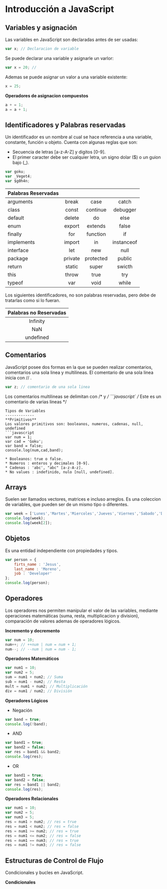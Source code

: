 

Introducción a JavaScript
===================

Variables y asignación
-------------
Las variables en JavaScript son declaradas antes de ser usadas:
```javascript
var x; // Declaracion de variable
```
Se puede declarar una variable y asignarle un varlor:
```javascript
var x = 20; //
```
Ademas se puede asignar un valor a una variable existente:
```javascript
x = 25;
```
**Operadores de asignacion compuestos**
```javascript
a + = 1;
a = a + 1;
```
Identificadores y Palabras reservadas
-------------
Un identificador es un nombre al cual se hace referencia a una variable, constante, función u objeto. Cuenta con algunas reglas que son: 

 - Secuencia de letras [a-z-A-Z] y digitos [0-9].
 - El primer caracter debe ser cualquier letra, un signo dolar ($) o un guion bajo (_).
```javascript
var goku;
var _Veget4;
var $g0h4n;
```

|Palabras Reservadas  |       |       |     |
| ------------------ |:------:|:-----:| :---:|
| arguments | break  | case | catch |
| class| const| continue| debugger |
| default| delete| do | else|
| enum| export|extends |false |
| finally| for| function | if|
| implements| import|in |instanceof |
| interface| let| new |null |
| package| private|protected |public |
| return | static|super |swicth |
| this| throw|true |try |
| typeof| var|void |while |

Los siguientes identificadores, no son palabras reservadas, pero debe de tratarlas como si lo fueran.

|  Palabras no Reservadas |
| :---------: |
| Infinity  |
| NaN       |
|undefined  |

Comentarios
-------------
JavaScript posee dos formas en la que se pueden realizar comentarios, comentarios una sola linea y multilineas.
El comentario de una sola linea inicia con // .
```javascript
var z; // comentario de una sola linea
```
Los comentarios multilineas se delimitan con /* y */
```javascript`
/* Este es 
	un comentario de 
	varias lineas 
*/
```
Tipos de Variables
-------------
**Primitivos**
Los valores primitivos son: booleanos, numeros, cadenas, null, undefined
```javascript
var num = 1;
var cad = 'Goku';
var band = false;
console.log(num,cad,band);
```
	* Booleanos: true o false.
	* Numeros : enteros y decimales [0-9].
    * Cadenas : 'abc', "abc" [a-z-A-z].
    * No values : indefinido, nulo [null, undefined].

Arrays
-------------
Suelen ser llamados vectores, matrices e incluso arreglos. Es una coleccion de variables, que pueden ser de un mismo tipo o diferentes.
```javascript
var week = ['Lunes','Martes','Miercoles','Jueves','Viernes','Sabado','Domingo'];
console.log(week);
console.log(week[2]);
```

Objetos
-------------
Es una entidad independiente con propiedades y tipos.

```javascript
var person = {
	firts_name : 'Jesus',
    last_name : 'Moreno',
    job : 'Developer'
};
console.log(person);
```
Operadores
-------------
Los operadores nos permiten manipular el valor de las variables, mediante operaciones matemáticas (suma, resta, multiplicacion y division), comparación de valores ademas de operadores lógicos.

**Incremento y decremento**

```javascript
var num = 10;
num++; // ++num | num = num + 1;
num--; // --num | num = num - 1;
```
**Operadores Matemáticos**

```javascript
var num1 = 10;
var num2 = 5;
sum = num1 + num2; // Suma
sub = num1 - num2; // Resta
mult = num1 + num2; // Multiplicación
div = num1 / num2; // División
```
**Operadores Lógicos**

* Negación

```javascript
var band = true;
console.log(!band);
```

* AND

```javascript
var band1 = true;
var band2 = false;
var res = band1 && band2;
console.log(res);
```

* OR

```javascript
var band1 = true;
var band2 = false;
var res = band1 || band2;
console.log(res);
```

**Operadores Relacionales**

```javascript
var num1 = 10;
var num2 = 5;
var num3 = 5;
res = num1 > num2; // res = true
res = num1 < num2; // res = false
res = num1 >= num2; // res = true
res = num1 <= num2; // res = false
res = num1 == num3; // res = true
res = num1 != num3; // res = false
```

Estructuras de Control de Flujo
-------------
Condicionales y bucles en JavaScript.

**Condicionales**
